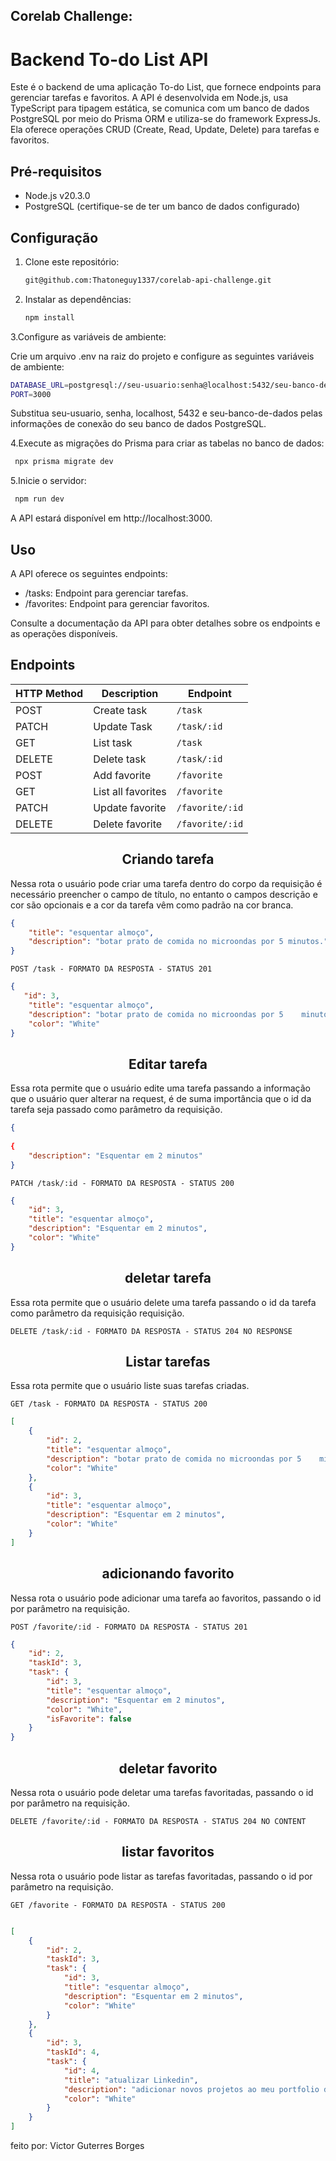 ## Corelab Challenge:

# Backend To-do List API

<p>Este é o backend de uma aplicação To-do List, que fornece endpoints para gerenciar tarefas e favoritos. A API é desenvolvida em Node.js, usa TypeScript para tipagem estática, se comunica com um banco de dados PostgreSQL por meio do Prisma ORM e utiliza-se do framework ExpressJs. Ela oferece operações CRUD (Create, Read, Update, Delete) para tarefas e favoritos.</p>

## Pré-requisitos

- Node.js v20.3.0
- PostgreSQL (certifique-se de ter um banco de dados configurado)

## Configuração

1. Clone este repositório:

   ```bash
   git@github.com:Thatoneguy1337/corelab-api-challenge.git
   ```
2. Instalar as dependências:

   ```bash
   npm install
   ```

3.Configure as variáveis de ambiente:
  
  <p>Crie um arquivo .env na raiz do projeto e configure as seguintes variáveis de ambiente:</p>
   
   ```bash
   DATABASE_URL=postgresql://seu-usuario:senha@localhost:5432/seu-banco-de-dados
   PORT=3000
   ```
  <p>Substitua seu-usuario, senha, localhost, 5432 e seu-banco-de-dados pelas informações de conexão do seu banco de dados PostgreSQL.</p>

 4.Execute as migrações do Prisma para criar as tabelas no banco de dados:
  
  ```bash
   npx prisma migrate dev
   ```
 5.Inicie o servidor:

   ```bash
    npm run dev 
   ```

A API estará disponível em http://localhost:3000.

## Uso
A API oferece os seguintes endpoints:

<ul>
<li>/tasks: Endpoint para gerenciar tarefas.</li>
<li>/favorites: Endpoint para gerenciar favoritos.</li>
</ul>

Consulte a documentação da API para obter detalhes sobre os endpoints e as operações disponíveis.
 
   
## **Endpoints**

| HTTP Method | Description            | Endpoint                      | 
| ----------- | ---------------------- | ----------------------------- | 
| POST        | Create task            | `/task`                       | 
| PATCH       | Update Task            | `/task/:id`                   | 
| GET         | List task              | `/task`                       |  
| DELETE      | Delete task            | `/task/:id`                   | 
| POST        | Add favorite           | `/favorite`                   | 
| GET         | List all favorites     | `/favorite`                   |  
| PATCH       | Update favorite        | `/favorite/:id`               | 
| DELETE      | Delete favorite        | `/favorite/:id`               | 


<h2 align ='center'> Criando tarefa </h2>
 
 Nessa rota o usuário pode criar uma tarefa dentro do corpo da requisição é necessário preencher o campo de título, no entanto o campos descrição e cor são opcionais
 e a cor da tarefa vêm como padrão na cor branca.

```json
{
	"title": "esquentar almoço",
	"description": "botar prato de comida no microondas por 5 minutos."
}
```

`POST /task - FORMATO DA RESPOSTA - STATUS 201`

```json
{
   "id": 3,
	"title": "esquentar almoço",
	"description": "botar prato de comida no microondas por 5    minutos.",
	"color": "White"
}
```
<h2 align ='center'> Editar tarefa </h2>
 
 Essa rota permite que o usuário edite uma tarefa passando a informação que o usuário quer alterar na request, é de suma importância que o id da tarefa seja passado como parâmetro da requisição.

```json
{
	
{
	"description": "Esquentar em 2 minutos"
}
```

`PATCH /task/:id - FORMATO DA RESPOSTA - STATUS 200`

```json
{
	"id": 3,
	"title": "esquentar almoço",
	"description": "Esquentar em 2 minutos",
	"color": "White"
}
```
<h2 align ='center'> deletar tarefa </h2>
 
 Essa rota permite que o usuário delete uma tarefa passando o id da tarefa como parâmetro da requisição requisição.



`DELETE /task/:id - FORMATO DA RESPOSTA - STATUS 204 NO RESPONSE`


<h2 align ='center'> Listar tarefas </h2>
 
Essa rota permite que o usuário liste suas tarefas criadas.

`GET /task - FORMATO DA RESPOSTA - STATUS 200`
 
```json
[
	{
		"id": 2,
		"title": "esquentar almoço",
		"description": "botar prato de comida no microondas por 5    minutos.",
		"color": "White"
	},
	{
		"id": 3,
		"title": "esquentar almoço",
		"description": "Esquentar em 2 minutos",
		"color": "White"
	}
]
```
<h2 align ='center'> adicionando favorito </h2>
 
 Nessa rota o usuário pode adicionar uma tarefa ao favoritos, passando o id por parâmetro na requisição.


`POST /favorite/:id - FORMATO DA RESPOSTA - STATUS 201`

```json
{
	"id": 2,
	"taskId": 3,
	"task": {
		"id": 3,
		"title": "esquentar almoço",
		"description": "Esquentar em 2 minutos",
		"color": "White",
		"isFavorite": false
	}
}
```
<h2 align ='center'> deletar favorito </h2>
 
 Nessa rota o usuário pode deletar uma tarefas favoritadas, passando o id por parâmetro na requisição.


`DELETE /favorite/:id - FORMATO DA RESPOSTA - STATUS 204 NO CONTENT`


<h2 align ='center'> listar favoritos </h2>
 
 Nessa rota o usuário pode listar as tarefas favoritadas, passando o id por parâmetro na requisição.


`GET /favorite - FORMATO DA RESPOSTA - STATUS 200`

```json

[
	{
		"id": 2,
		"taskId": 3,
		"task": {
			"id": 3,
			"title": "esquentar almoço",
			"description": "Esquentar em 2 minutos",
			"color": "White"
		}
	},
	{
		"id": 3,
		"taskId": 4,
		"task": {
			"id": 4,
			"title": "atualizar Linkedin",
			"description": "adicionar novos projetos ao meu portfolio do Linkedin",
			"color": "White"
		}
	}
]

```

<span>feito por: Victor Guterres Borges</span>



